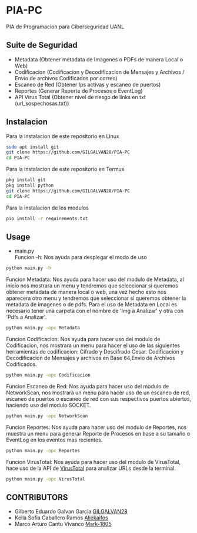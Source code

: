 # PIA-PC
PIA de Programacion para Ciberseguridad UANL

## Suite de Seguridad

- Metadata (Obtener metadata de Imagenes o PDFs de manera Local o Web)
- Codificacion (Codificacion y Decodificacion de Mensajes y Archivos / Envio de archivos Codificados por correo)
- Escaneo de Red (Obtener Ips activas y escaneo de puertos)
- Reportes (Generar Reporte de Procesos o EventLog)
- API Virus Total (Obtener nivel de riesgo de links en txt (url_sospechosas.txt))

## Instalacion
Para la instalacion de este repositorio en Linux

```bash
sudo apt install git
git clone https://github.com/GILGALVAN28/PIA-PC
cd PIA-PC
```
Para la instalacion de este repositorio en Termux

```bash
pkg install git
pkg install python
git clone https://github.com/GILGALVAN28/PIA-PC
cd PIA-PC
```
Para la instalacion de los modulos
```bash
pip install -r requirements.txt
```
## Usage
- main.py   
Funcion -h: Nos ayuda para desplegar el modo de uso
```bash
python main.py -h 
```
Funcion Metadata: Nos ayuda para hacer uso del modulo de Metadata, al inicio nos mostrara un menu y tendremos que seleccionar si queremos obtener metadata de manera local o web, una vez hecho esto nos aparecera otro menu y tendremos que seleccionar si queremos obtener la metadata de imagenes o de pdfs. 
Para el uso de Metadata en Local es necesario tener una carpeta con el nombre de 'Img a Analizar' y otra con 'Pdfs a Analizar'.
```bash
python main.py -opc Metadata
```

Funcion Codificacion: Nos ayuda para hacer uso del modulo de Codificacion, nos mostrara un menu para hacer el uso de las siguientes herramientas de codificacion: Cifrado y Descifrado Cesar. Codificacion y Decodificacion de Mensajes y archivos en Base 64,Envio de Archivos Codificados.
```bash
python main.py -opc Codificacion
```

Funcion Escaneo de Red: Nos ayuda para hacer uso del modulo de NetworkScan, nos mostrara un menu para hacer uso de un escaneo de red, escaneo de puertos o escaneo de red con sus respectivos puertos abiertos, haciendo uso del modulo SOCKET.
```bash
python main.py -opc NetworkScan
```

Funcion Reportes: Nos ayuda para hacer uso del modulo de Reportes, nos muestra un menu para generar Reporte de Procesos en base a su tamaño o EventLog en los eventos mas recientes.
```bash
python main.py -opc Reportes
```

Funcion VirusTotal: Nos ayuda para hacer uso del modulo de VirusTotal, hace uso de la API de [VirusTotal](https://www.virustotal.com/gui/home/url) para analizar URLs desde la terminal.
```bash
python main.py -opc VirusTotal
```
## CONTRIBUTORS
- Gilberto Eduardo Galvan Garcia [GILGALVAN28](https://github.com/GILGALVAN28)
- Keila Sofia Caballero Ramos [Aliekaifos](https://github.com/Aliekaifos)
- Marco Arturo Cantu Vivanco [Mark-1805](https://github.com/Mark-1805)
